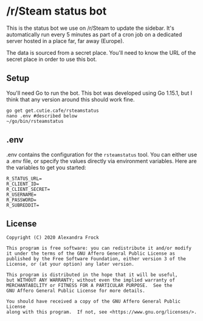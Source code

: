 # /r/Steam status bot

This is the status bot we use on /r/Steam to update the sidebar. It's automatically run every 5 minutes as part of a cron job on a dedicated server hosted in a place far, far away (Europe).

The data is sourced from a secret place. You'll need to know the URL of the secret place in order to use this bot.

## Setup
You'll need Go to run the bot. This bot was developed using Go 1.15.1, but I think that any version around this should work fine.

```
go get get.cutie.cafe/rsteamstatus
nano .env #described below
~/go/bin/rsteamstatus
```

## .env
.env contains the configuration for the `rsteamstatus` tool. You can either use a .env file, or specify the values directly via environment variables. Here are the variables to get you started:

```
R_STATUS_URL=
R_CLIENT_ID=
R_CLIENT_SECRET=
R_USERNAME=
R_PASSWORD=
R_SUBREDDIT=
```

## License
```
Copyright (C) 2020 Alexandra Frock

This program is free software: you can redistribute it and/or modify
it under the terms of the GNU Affero General Public License as
published by the Free Software Foundation, either version 3 of the
License, or (at your option) any later version.

This program is distributed in the hope that it will be useful,
but WITHOUT ANY WARRANTY; without even the implied warranty of
MERCHANTABILITY or FITNESS FOR A PARTICULAR PURPOSE.  See the
GNU Affero General Public License for more details.

You should have received a copy of the GNU Affero General Public License
along with this program.  If not, see <https://www.gnu.org/licenses/>.
```
